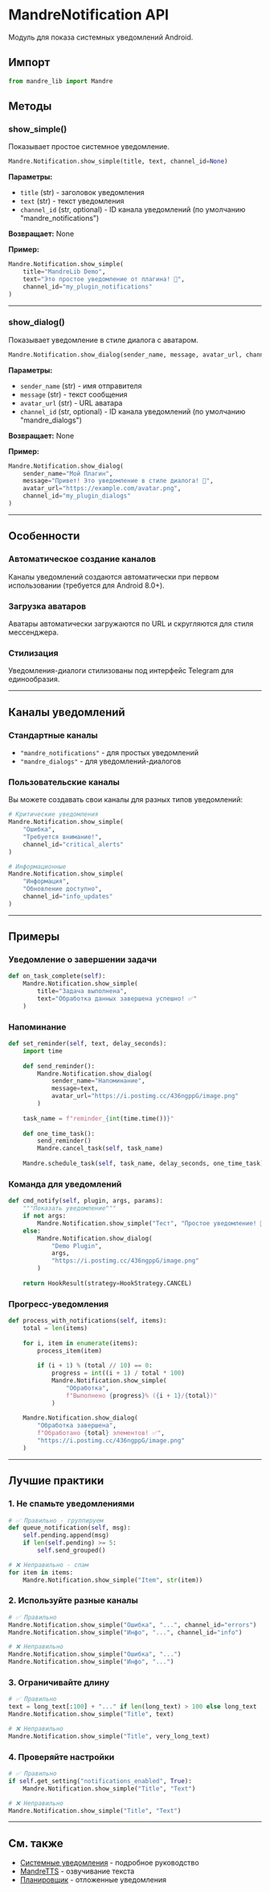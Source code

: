 # MandreNotification API

Модуль для показа системных уведомлений Android.

## Импорт

```python
from mandre_lib import Mandre
```

## Методы

### show_simple()

Показывает простое системное уведомление.

```python
Mandre.Notification.show_simple(title, text, channel_id=None)
```

**Параметры:**
- `title` (str) - заголовок уведомления
- `text` (str) - текст уведомления
- `channel_id` (str, optional) - ID канала уведомлений (по умолчанию "mandre_notifications")

**Возвращает:** None

**Пример:**

```python
Mandre.Notification.show_simple(
    title="MandreLib Demo",
    text="Это простое уведомление от плагина! 🚀",
    channel_id="my_plugin_notifications"
)
```

---

### show_dialog()

Показывает уведомление в стиле диалога с аватаром.

```python
Mandre.Notification.show_dialog(sender_name, message, avatar_url, channel_id=None)
```

**Параметры:**
- `sender_name` (str) - имя отправителя
- `message` (str) - текст сообщения
- `avatar_url` (str) - URL аватара
- `channel_id` (str, optional) - ID канала уведомлений (по умолчанию "mandre_dialogs")

**Возвращает:** None

**Пример:**

```python
Mandre.Notification.show_dialog(
    sender_name="Мой Плагин",
    message="Привет! Это уведомление в стиле диалога! 🎉",
    avatar_url="https://example.com/avatar.png",
    channel_id="my_plugin_dialogs"
)
```

---

## Особенности

### Автоматическое создание каналов

Каналы уведомлений создаются автоматически при первом использовании (требуется для Android 8.0+).

### Загрузка аватаров

Аватары автоматически загружаются по URL и скругляются для стиля мессенджера.

### Стилизация

Уведомления-диалоги стилизованы под интерфейс Telegram для единообразия.

---

## Каналы уведомлений

### Стандартные каналы

- `"mandre_notifications"` - для простых уведомлений
- `"mandre_dialogs"` - для уведомлений-диалогов

### Пользовательские каналы

Вы можете создавать свои каналы для разных типов уведомлений:

```python
# Критические уведомления
Mandre.Notification.show_simple(
    "Ошибка",
    "Требуется внимание!",
    channel_id="critical_alerts"
)

# Информационные
Mandre.Notification.show_simple(
    "Информация",
    "Обновление доступно",
    channel_id="info_updates"
)
```

---

## Примеры

### Уведомление о завершении задачи

```python
def on_task_complete(self):
    Mandre.Notification.show_simple(
        title="Задача выполнена",
        text="Обработка данных завершена успешно! ✅"
    )
```

### Напоминание

```python
def set_reminder(self, text, delay_seconds):
    import time
    
    def send_reminder():
        Mandre.Notification.show_dialog(
            sender_name="Напоминание",
            message=text,
            avatar_url="https://i.postimg.cc/436ngppG/image.png"
        )
    
    task_name = f"reminder_{int(time.time())}"
    
    def one_time_task():
        send_reminder()
        Mandre.cancel_task(self, task_name)
    
    Mandre.schedule_task(self, task_name, delay_seconds, one_time_task)
```

### Команда для уведомлений

```python
def cmd_notify(self, plugin, args, params):
    """Показать уведомление"""
    if not args:
        Mandre.Notification.show_simple("Тест", "Простое уведомление! 🚀")
    else:
        Mandre.Notification.show_dialog(
            "Demo Plugin",
            args,
            "https://i.postimg.cc/436ngppG/image.png"
        )
    
    return HookResult(strategy=HookStrategy.CANCEL)
```

### Прогресс-уведомления

```python
def process_with_notifications(self, items):
    total = len(items)
    
    for i, item in enumerate(items):
        process_item(item)
        
        if (i + 1) % (total // 10) == 0:
            progress = int((i + 1) / total * 100)
            Mandre.Notification.show_simple(
                "Обработка",
                f"Выполнено {progress}% ({i + 1}/{total})"
            )
    
    Mandre.Notification.show_dialog(
        "Обработка завершена",
        f"Обработано {total} элементов! ✅",
        "https://i.postimg.cc/436ngppG/image.png"
    )
```

---

## Лучшие практики

### 1. Не спамьте уведомлениями

```python
# ✅ Правильно - группируем
def queue_notification(self, msg):
    self.pending.append(msg)
    if len(self.pending) >= 5:
        self.send_grouped()

# ❌ Неправильно - спам
for item in items:
    Mandre.Notification.show_simple("Item", str(item))
```

### 2. Используйте разные каналы

```python
# ✅ Правильно
Mandre.Notification.show_simple("Ошибка", "...", channel_id="errors")
Mandre.Notification.show_simple("Инфо", "...", channel_id="info")

# ❌ Неправильно
Mandre.Notification.show_simple("Ошибка", "...")
Mandre.Notification.show_simple("Инфо", "...")
```

### 3. Ограничивайте длину

```python
# ✅ Правильно
text = long_text[:100] + "..." if len(long_text) > 100 else long_text
Mandre.Notification.show_simple("Title", text)

# ❌ Неправильно
Mandre.Notification.show_simple("Title", very_long_text)
```

### 4. Проверяйте настройки

```python
# ✅ Правильно
if self.get_setting("notifications_enabled", True):
    Mandre.Notification.show_simple("Title", "Text")

# ❌ Неправильно
Mandre.Notification.show_simple("Title", "Text")
```

---

## См. также

- [Системные уведомления](/guide/notifications) - подробное руководство
- [MandreTTS](/api/mandre-tts) - озвучивание текста
- [Планировщик](/guide/scheduler) - отложенные уведомления
